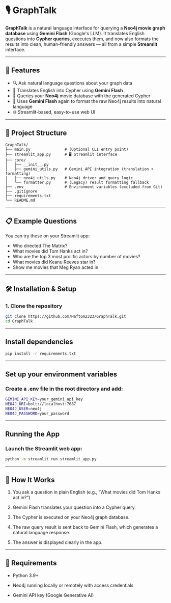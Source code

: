 # 🎙️ GraphTalk

**GraphTalk** is a natural language interface for querying a **Neo4j movie graph database** using **Gemini Flash** (Google's LLM). It translates English questions into **Cypher queries**, executes them, and now also formats the results into clean, human-friendly answers — all from a simple **Streamlit** interface.

---

## 🚀 Features

- 🔍 Ask natural language questions about your graph data
- 🤖 Translates English into Cypher using **Gemini Flash**
- 🧠 Queries your **Neo4j** movie database with the generated Cypher
- 💬 Uses **Gemini Flash** again to format the raw Neo4j results into natural language
- 🌐 Streamlit-based, easy-to-use web UI

---

## 📂 Project Structure

```text
GraphTalk/
├── main.py               # (Optional CLI entry point)
├── streamlit_app.py      # 🖥️ Streamlit interface
├── core/
│   ├── __init__.py
│   ├── gemini_utils.py   # Gemini API integration (translation + formatting)
│   ├── neo4j_utils.py    # Neo4j driver and query logic
│   └── formatter.py      # (Legacy) result formatting fallback
├── .env                  # Environment variables (excluded from Git)
├── .gitignore
├── requirements.txt
└── README.md
```


---

## 📋 Example Questions

You can try these on your Streamlit app:
- Who directed The Matrix?
- What movies did Tom Hanks act in?
- Who are the top 3 most prolific actors by number of movies?
- What movies did Keanu Reeves star in?
- Show me movies that Meg Ryan acted in.

---

## 🛠️ Installation & Setup

### 1. Clone the repository
```bash
git clone https://github.com/Haftom2323/GraphTalk.git
cd GraphTalk
```
---

## Install dependencies

```bash
pip install -r requirements.txt
```

---

## Set up your environment variables

### Create a .env file in the root directory and add:

```bash
GEMINI_API_KEY=your_gemini_api_key
NEO4J_URI=bolt://localhost:7687
NEO4J_USER=neo4j
NEO4J_PASSWORD=your_password
```
---

## Running the App
### Launch the Streamlit web app:

```bash
python -m streamlit run streamlit_app.py
```
--- 
## 🧠 How It Works
1. You ask a question in plain English (e.g., “What movies did Tom Hanks act in?”)

2. Gemini Flash translates your question into a Cypher query.

3. The Cypher is executed on your Neo4j graph database.

4. The raw query result is sent back to Gemini Flash, which generates a natural language response.

5. The answer is displayed clearly in the app.
---

## 🧪 Requirements
- Python 3.9+

- Neo4j running locally or remotely with access credentials

- Gemini API key (Google Generative AI)
